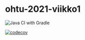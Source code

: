 # ohtu-2021-viikko1

![Java CI with Gradle](https://github.com/MikkoHimanka/ohtu-2021-viikko1/workflows/Java%20CI%20with%20Gradle/badge.svg)

[![codecov](https://codecov.io/gh/MikkoHimanka/ohtu-2021-viikko1/branch/main/graph/badge.svg?token=EP16ZPM5N1)](https://codecov.io/gh/MikkoHimanka/ohtu-2021-viikko1)
